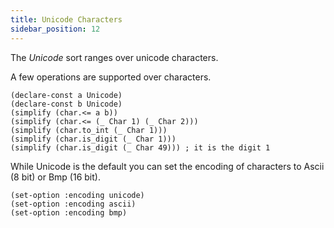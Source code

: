 ```yaml
---
title: Unicode Characters
sidebar_position: 12
---
```


The _Unicode_ sort ranges over unicode characters.

A few operations are supported over characters.

```z3
(declare-const a Unicode)
(declare-const b Unicode)
(simplify (char.<= a b))
(simplify (char.<= (_ Char 1) (_ Char 2)))
(simplify (char.to_int (_ Char 1)))
(simplify (char.is_digit (_ Char 1)))
(simplify (char.is_digit (_ Char 49))) ; it is the digit 1
```

While Unicode is the default you can set the encoding of characters to Ascii (8 bit) or Bmp (16 bit).

```
(set-option :encoding unicode)
(set-option :encoding ascii)
(set-option :encoding bmp)
```